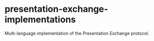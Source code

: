 # presentation-exchange-implementations
Multi-language implementation of the Presentation Exchange protocol.
